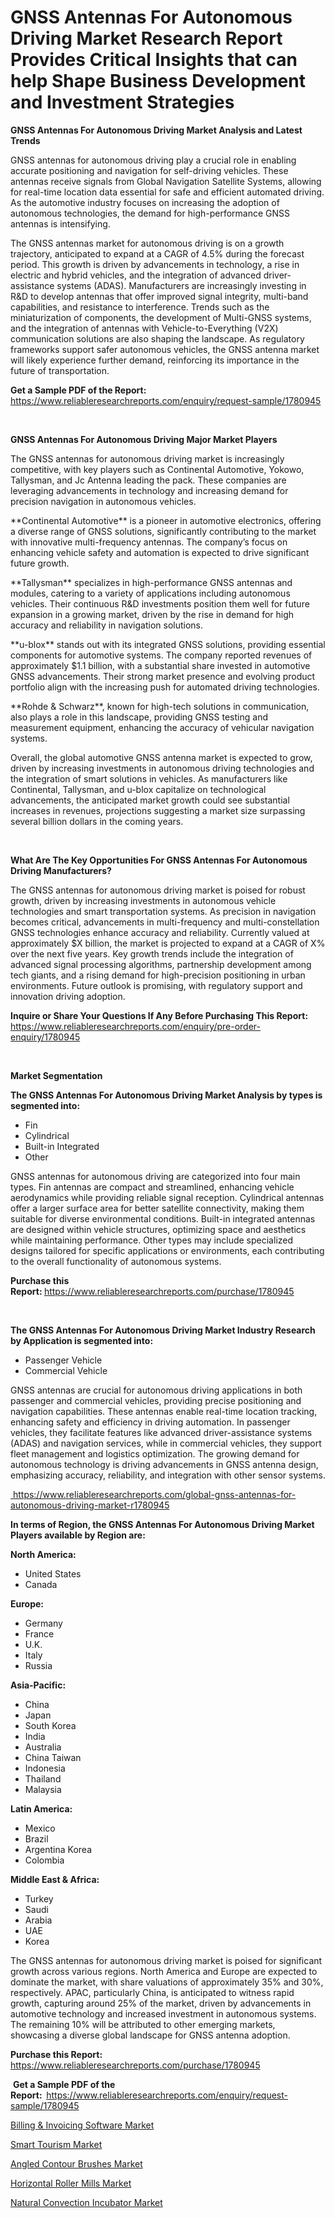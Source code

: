 <p><h1>GNSS Antennas For Autonomous Driving Market Research Report Provides Critical Insights that can help Shape Business Development and Investment Strategies</h1></p><p><strong>GNSS Antennas For Autonomous Driving Market Analysis and Latest Trends</strong></p>
<p><p>GNSS antennas for autonomous driving play a crucial role in enabling accurate positioning and navigation for self-driving vehicles. These antennas receive signals from Global Navigation Satellite Systems, allowing for real-time location data essential for safe and efficient automated driving. As the automotive industry focuses on increasing the adoption of autonomous technologies, the demand for high-performance GNSS antennas is intensifying.</p><p>The GNSS antennas market for autonomous driving is on a growth trajectory, anticipated to expand at a CAGR of 4.5% during the forecast period. This growth is driven by advancements in technology, a rise in electric and hybrid vehicles, and the integration of advanced driver-assistance systems (ADAS). Manufacturers are increasingly investing in R&D to develop antennas that offer improved signal integrity, multi-band capabilities, and resistance to interference. Trends such as the miniaturization of components, the development of Multi-GNSS systems, and the integration of antennas with Vehicle-to-Everything (V2X) communication solutions are also shaping the landscape. As regulatory frameworks support safer autonomous vehicles, the GNSS antenna market will likely experience further demand, reinforcing its importance in the future of transportation.</p></p>
<p><strong>Get a Sample PDF of the Report:&nbsp;</strong> <a href="https://www.reliableresearchreports.com/enquiry/request-sample/1780945?utm_campaign=16&utm_medium=2&utm_source=Github&utm_content=ia&utm_term=20122024&utm_id=gnss-antennas-for-autonomous-driving">https://www.reliableresearchreports.com/enquiry/request-sample/1780945</a></p>
<p>&nbsp;</p>
<p><strong>GNSS Antennas For Autonomous Driving Major Market Players</strong></p>
<p><p>The GNSS antennas for autonomous driving market is increasingly competitive, with key players such as Continental Automotive, Yokowo, Tallysman, and Jc Antenna leading the pack. These companies are leveraging advancements in technology and increasing demand for precision navigation in autonomous vehicles.</p><p>**Continental Automotive** is a pioneer in automotive electronics, offering a diverse range of GNSS solutions, significantly contributing to the market with innovative multi-frequency antennas. The company’s focus on enhancing vehicle safety and automation is expected to drive significant future growth.</p><p>**Tallysman** specializes in high-performance GNSS antennas and modules, catering to a variety of applications including autonomous vehicles. Their continuous R&D investments position them well for future expansion in a growing market, driven by the rise in demand for high accuracy and reliability in navigation solutions.</p><p>**u-blox** stands out with its integrated GNSS solutions, providing essential components for automotive systems. The company reported revenues of approximately $1.1 billion, with a substantial share invested in automotive GNSS advancements. Their strong market presence and evolving product portfolio align with the increasing push for automated driving technologies.</p><p>**Rohde & Schwarz**, known for high-tech solutions in communication, also plays a role in this landscape, providing GNSS testing and measurement equipment, enhancing the accuracy of vehicular navigation systems.</p><p>Overall, the global automotive GNSS antenna market is expected to grow, driven by increasing investments in autonomous driving technologies and the integration of smart solutions in vehicles. As manufacturers like Continental, Tallysman, and u-blox capitalize on technological advancements, the anticipated market growth could see substantial increases in revenues, projections suggesting a market size surpassing several billion dollars in the coming years.</p></p>
<p>&nbsp;</p>
<p><strong>What Are The Key Opportunities For GNSS Antennas For Autonomous Driving Manufacturers?</strong></p>
<p><p>The GNSS antennas for autonomous driving market is poised for robust growth, driven by increasing investments in autonomous vehicle technologies and smart transportation systems. As precision in navigation becomes critical, advancements in multi-frequency and multi-constellation GNSS technologies enhance accuracy and reliability. Currently valued at approximately $X billion, the market is projected to expand at a CAGR of X% over the next five years. Key growth trends include the integration of advanced signal processing algorithms, partnership development among tech giants, and a rising demand for high-precision positioning in urban environments. Future outlook is promising, with regulatory support and innovation driving adoption.</p></p>
<p><strong>Inquire or Share Your Questions If Any Before Purchasing This Report:</strong> <a href="https://www.reliableresearchreports.com/enquiry/pre-order-enquiry/1780945?utm_campaign=16&utm_medium=2&utm_source=Github&utm_content=ia&utm_term=20122024&utm_id=gnss-antennas-for-autonomous-driving">https://www.reliableresearchreports.com/enquiry/pre-order-enquiry/1780945</a></p>
<p>&nbsp;</p>
<p><strong>Market Segmentation</strong></p>
<p><strong>The GNSS Antennas For Autonomous Driving Market Analysis by types is segmented into:</strong></p>
<p><ul><li>Fin</li><li>Cylindrical</li><li>Built-in Integrated</li><li>Other</li></ul></p>
<p><p>GNSS antennas for autonomous driving are categorized into four main types. Fin antennas are compact and streamlined, enhancing vehicle aerodynamics while providing reliable signal reception. Cylindrical antennas offer a larger surface area for better satellite connectivity, making them suitable for diverse environmental conditions. Built-in integrated antennas are designed within vehicle structures, optimizing space and aesthetics while maintaining performance. Other types may include specialized designs tailored for specific applications or environments, each contributing to the overall functionality of autonomous systems.</p></p>
<p><strong>Purchase this Report:&nbsp;</strong><a href="https://www.reliableresearchreports.com/purchase/1780945?utm_campaign=16&utm_medium=2&utm_source=Github&utm_content=ia&utm_term=20122024&utm_id=gnss-antennas-for-autonomous-driving">https://www.reliableresearchreports.com/purchase/1780945</a></p>
<p>&nbsp;</p>
<p><strong>The GNSS Antennas For Autonomous Driving Market Industry Research by Application is segmented into:</strong></p>
<p><ul><li>Passenger Vehicle</li><li>Commercial Vehicle</li></ul></p>
<p><p>GNSS antennas are crucial for autonomous driving applications in both passenger and commercial vehicles, providing precise positioning and navigation capabilities. These antennas enable real-time location tracking, enhancing safety and efficiency in driving automation. In passenger vehicles, they facilitate features like advanced driver-assistance systems (ADAS) and navigation services, while in commercial vehicles, they support fleet management and logistics optimization. The growing demand for autonomous technology is driving advancements in GNSS antenna design, emphasizing accuracy, reliability, and integration with other sensor systems.</p></p>
<p><a href="https://www.reliableresearchreports.com/global-gnss-antennas-for-autonomous-driving-market-r1780945?utm_campaign=16&utm_medium=2&utm_source=Github&utm_content=ia&utm_term=20122024&utm_id=gnss-antennas-for-autonomous-driving">&nbsp;https://www.reliableresearchreports.com/global-gnss-antennas-for-autonomous-driving-market-r1780945</a></p>
<p><strong>In terms of Region, the GNSS Antennas For Autonomous Driving Market Players available by Region are:</strong></p>
<p>
    <p> <strong> North America: </strong>
        <ul>
            <li>United States</li>
            <li>Canada</li>
        </ul>
        </p> 
    <p> <strong> Europe: </strong>
        <ul>
            <li>Germany</li>
            <li>France</li>
            <li>U.K.</li>
            <li>Italy</li>
            <li>Russia</li>
        </ul>
        </p> 
    <p> <strong> Asia-Pacific: </strong>
        <ul>
            <li>China</li>
            <li>Japan</li>
            <li>South Korea</li>
            <li>India</li>
            <li>Australia</li>
            <li>China Taiwan</li>
            <li>Indonesia</li>
            <li>Thailand</li>
            <li>Malaysia</li>
        </ul>
        </p> 
    <p> <strong> Latin America: </strong>
        <ul>
            <li>Mexico</li>
            <li>Brazil</li>
            <li>Argentina Korea</li>
            <li>Colombia</li>
        </ul>
        </p> 
    <p> <strong> Middle East & Africa: </strong>
        <ul>
            <li>Turkey</li>
            <li>Saudi</li>
            <li>Arabia</li>
            <li>UAE</li>
            <li>Korea</li>
        </ul>
    </p>
    </p>
<p><p>The GNSS antennas for autonomous driving market is poised for significant growth across various regions. North America and Europe are expected to dominate the market, with share valuations of approximately 35% and 30%, respectively. APAC, particularly China, is anticipated to witness rapid growth, capturing around 25% of the market, driven by advancements in automotive technology and increased investment in autonomous systems. The remaining 10% will be attributed to other emerging markets, showcasing a diverse global landscape for GNSS antenna adoption.</p></p>
<p><strong>Purchase this Report: </strong><a href="https://www.reliableresearchreports.com/purchase/1780945?utm_campaign=16&utm_medium=2&utm_source=Github&utm_content=ia&utm_term=20122024&utm_id=gnss-antennas-for-autonomous-driving">https://www.reliableresearchreports.com/purchase/1780945</a></p>
<p>&nbsp;<strong>Get a Sample PDF of the Report:&nbsp;&nbsp;</strong><a href="https://www.reliableresearchreports.com/enquiry/request-sample/1780945?utm_campaign=16&utm_medium=2&utm_source=Github&utm_content=ia&utm_term=20122024&utm_id=gnss-antennas-for-autonomous-driving">https://www.reliableresearchreports.com/enquiry/request-sample/1780945</a></p>
<p><strong></strong></p>
<p><p><a href="https://www.linkedin.com/pulse/anticipated-growth-billing-invoicing-software-market-41-cagr-bvacf?utm_campaign=16&utm_medium=2&utm_source=Github&utm_content=ia&utm_term=20122024&utm_id=gnss-antennas-for-autonomous-driving">Billing & Invoicing Software Market</a></p><p><a href="https://www.linkedin.com/pulse/accelerated-growth-smart-tourism-market-2024-2031-139-cagr-brq9f?utm_campaign=16&utm_medium=2&utm_source=Github&utm_content=ia&utm_term=20122024&utm_id=gnss-antennas-for-autonomous-driving">Smart Tourism Market</a></p><p><a href="https://github.com/rosamariarocque98/Market-Research-Report-List-1/blob/main/angled-contour-brushes-market.md?utm_campaign=16&utm_medium=2&utm_source=Github&utm_content=ia&utm_term=20122024&utm_id=gnss-antennas-for-autonomous-driving">Angled Contour Brushes Market</a></p><p><a href="https://github.com/MariaWashington76/Market-Research-Report-List-1/blob/main/horizontal-roller-mills-market.md?utm_campaign=16&utm_medium=2&utm_source=Github&utm_content=ia&utm_term=20122024&utm_id=gnss-antennas-for-autonomous-driving">Horizontal Roller Mills Market</a></p><p><a href="https://www.linkedin.com/pulse/natural-convection-incubator-market-overview-forecasted-54-ntzef?utm_campaign=16&utm_medium=2&utm_source=Github&utm_content=ia&utm_term=20122024&utm_id=gnss-antennas-for-autonomous-driving">Natural Convection Incubator Market</a></p></p>
